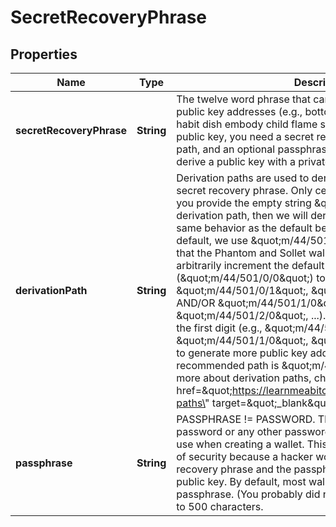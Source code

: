 

# SecretRecoveryPhrase


## Properties

Name | Type | Description | Notes
------------ | ------------- | ------------- | -------------
**secretRecoveryPhrase** | **String** | The twelve word phrase that can be used to derive many public key addresses (e.g., bottom army bless castle alter habit dish embody child flame smooth zone).  To derive a public key, you need a secret recovery phrase, a derivation path, and an optional passphrase.   Alternatively, you can derive a public key with a private key. | 
**derivationPath** | **String** | Derivation paths are used to derive the public key from the secret recovery phrase. Only certain paths are accepted.  If you provide the empty string \&quot;\&quot; as the value for the derivation path, then we will derive your public key with the same behavior as the default behavior of the Solana CLI.  By default, we use \&quot;m/44/501/0/0\&quot;. This is the path that the Phantom and Sollet wallets use.  You can also arbitrarily increment the default path (\&quot;m/44/501/0/0\&quot;) to generate more wallets (e.g., \&quot;m/44/501/0/1\&quot;, \&quot;m/44/501/0/2\&quot;, ... AND/OR \&quot;m/44/501/1/0\&quot;, \&quot;m/44/501/2/0\&quot;, ...).  Phantom&#39;s Wallet increments the first digit (e.g., \&quot;m/44/501/0/0\&quot;, \&quot;m/44/501/1/0\&quot;, \&quot;m/44/501/2/0\&quot;, ...) to generate more public key addresses.  The SolFlare recommended path is \&quot;m/44/501/0\&quot;.  To learn more about derivation paths, check out &lt;a href&#x3D;\&quot;https://learnmeabitcoin.com/technical/derivation-paths\&quot; target&#x3D;\&quot;_blank\&quot;&gt;this tutorial&lt;/a&gt;. |  [optional]
**passphrase** | **String** | PASSPHRASE !&#x3D; PASSWORD. This is NOT your Phantom password or any other password. It is an optional string you use when creating a wallet. This provides an additional layer of security because a hacker would need both the secret recovery phrase and the passphrase to access the output public key. By default, most wallet UI extensions do not use a passphrase. (You probably did not use a passphrase.) Limited to 500 characters.  |  [optional]



